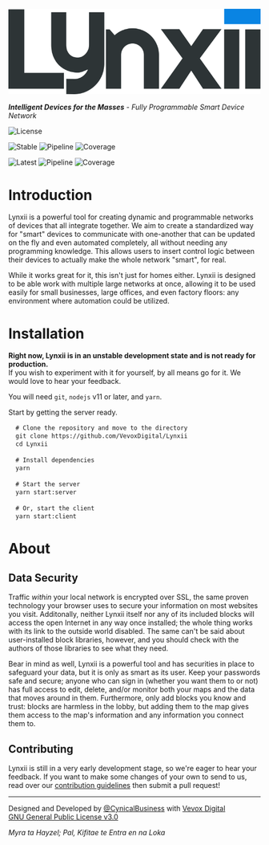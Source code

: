 ![Lynxii](res/lynxii.svg)

***Intelligent Devices for the Masses** - Fully Programmable Smart Device Network*

![License](https://img.shields.io/badge/dynamic/json?color=blue&label=license&query=%24.license&url=https%3A%2F%2Flab.vevox.io%2Fopen-source%2Flynxii%2Fcore%2Fraw%2Fmaster%2Fpackage.json&style=flat-square)

![Stable](https://img.shields.io/badge/dynamic/json?color=brightgreen&label=stable&query=%24.version&url=https%3A%2F%2Flab.vevox.io%2Fopen-source%2Flynxii%2Fcore%2Fraw%2Fmaster%2Fpackage.json&prefix=v&style=flat-square)
![Pipeline](https://lab.vevox.io/open-source/lynxii/core/badges/master/pipeline.svg?style=flat-square)
![Coverage](https://lab.vevox.io/open-source/lynxii/core/badges/master/coverage.svg?style=flat-square)

![Latest](https://img.shields.io/badge/dynamic/json?color=yellow&label=latest&query=%24.version&url=https%3A%2F%2Flab.vevox.io%2Fopen-source%2Flynxii%2Fcore%2Fraw%2Fdevelop%2Fpackage.json&prefix=v&style=flat-square)
![Pipeline](https://lab.vevox.io/open-source/lynxii/core/badges/develop/pipeline.svg?style=flat-square)
![Coverage](https://lab.vevox.io/open-source/lynxii/core/badges/develop/coverage.svg?style=flat-square)


# Introduction
Lynxii is a powerful tool for creating dynamic and programmable networks of devices that all integrate together. We aim to create a standardized way for "smart" devices to communicate with one-another that can be updated on the fly and even automated completely, all without needing any programming knowledge. This allows users to insert control logic between their devices to actually make the whole network "smart", for real.

While it works great for it, this isn't just for homes either. Lynxii is designed to be able work with multiple large networks at once, allowing it to be used easily for small businesses, large offices, and even factory floors: any environment where automation could be utilized.

# Installation
**Right now, Lynxii is in an unstable development state and is not ready for production.**  
If you wish to experiment with it for yourself, by all means go for it. We would love to hear your feedback.

You will need `git`, `nodejs` v11 or later, and `yarn`.

Start by getting the server ready.
```
  # Clone the repository and move to the directory
  git clone https://github.com/VevoxDigital/Lynxii
  cd Lynxii

  # Install dependencies
  yarn

  # Start the server
  yarn start:server

  # Or, start the client
  yarn start:client
```

# About
## Data Security
Traffic *within* your local network is encrypted over SSL, the same proven technology your browser uses to secure your information on most websites you visit. Additonally, neither Lynxii itself nor any of its included blocks will access the open Internet in any way once installed; the whole thing works with its link to the outside world disabled. The same can't be said about user-installed block libraries, however, and you should check with the authors of those libraries to see what they need.

Bear in mind as well, Lynxii is a powerful tool and has securities in place to safeguard your data, but it is only as smart as its user. Keep your passwords safe and secure; anyone who can sign in (whether you want them to or not) has full access to edit, delete, and/or monitor both your maps and the data that moves around in them. Furthermore, only add blocks you know and trust: blocks are harmless in the lobby, but adding them to the map gives them access to the map's information and any information you connect them to.

## Contributing
Lynxii is still in a very early development stage, so we're eager to hear your feedback. If you want to make some changes of your own to send to us, read over our [contribution guidelines](doc/contributing.md) then submit a pull request!

----

Designed and Developed by [@CynicalBusiness](https://github.com/CynicalBusiness) with [Vevox Digital](https://vevox.io)  
[GNU General Public License v3.0](/LICENSE)


*Myra ta Hayzel; Pal, Kifitae te Entra en na Loka*  
